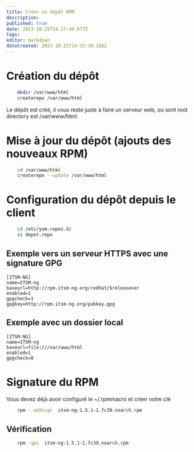 ```yaml
---
title: Créer un dépôt RPM
description: 
published: true
date: 2023-10-25T14:17:49.677Z
tags: 
editor: markdown
dateCreated: 2023-10-25T14:15:30.168Z
---
```


# Création du dépôt
```bash
	mkdir /var/www/html
	createrepo /var/www/html
```

Le dépôt est créé, il vous reste juste à faire un serveur web, ou sont root directory est /var/www/html.

# Mise à jour du dépôt (ajouts des nouveaux RPM)
```bash
	cd /var/www/html
	createrepo --update /var/www/html
```

# Configuration du dépôt depuis le client
```bash
	cd /etc/yum.repos.d/
	vi depot.repo
```

## Exemple vers un serveur HTTPS avec une signature GPG
```
[ITSM-NG]
name=ITSM-ng
baseurl=http://rpm.itsm-ng.org/redhat/$releasever
enabled=1
gpgcheck=1
gpgkey=http://rpm.itsm-ng.org/pubkey.gpg
```
## Exemple avec un dossier local
```
[ITSM-NG]
name=ITSM-ng
baseurl=file:///var/www/html
enabled=1
gpgcheck=0
```

# Signature du RPM
Vous devez déjà avoir configuré le ~/.rpmmacro et créer votre clé

``` bash
	rpm --addsign  itsm-ng-1.5.1-1.fc39.noarch.rpm
```

## Vérification
```bash
	rpm -qpi  itsm-ng-1.5.1-1.fc39.noarch.rpm
```